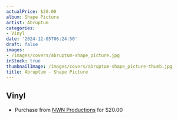 ```yaml
---
actualPrice: $20.00
album: Shape Picture
artist: Abruptum
categories:
- Vinyl
date: '2024-12-05T06:24:50'
draft: false
images:
- /images/covers/abruptum-shape_picture.jpg
inStock: true
thumbnailImage: /images/covers/abruptum-shape_picture-thumb.jpg
title: Abruptum - Shape Picture
---
```


## Vinyl
* Purchase from [NWN Productions](http://shop.nwnprod.com/index.php?route=product/product&path=76&product_id=54534&sort=pd.name&order=ASC) for $20.00
